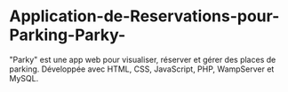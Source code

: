# Application-de-Reservations-pour-Parking-Parky-
"Parky" est une app web pour visualiser, réserver et gérer des places de parking. Développée avec HTML, CSS, JavaScript, PHP, WampServer et MySQL.
